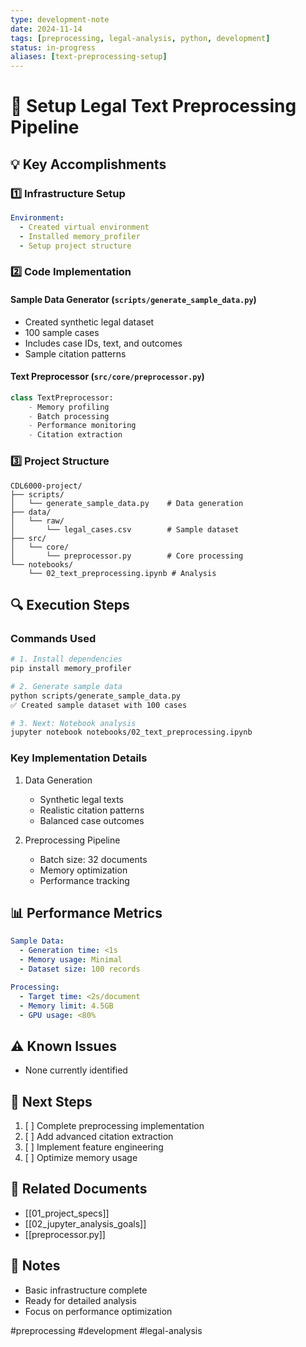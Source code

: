 ```yaml
---
type: development-note
date: 2024-11-14
tags: [preprocessing, legal-analysis, python, development]
status: in-progress
aliases: [text-preprocessing-setup]
---
```


# 📝 Setup Legal Text Preprocessing Pipeline

## 💡 Key Accomplishments

### 1️⃣ Infrastructure Setup
```yaml
Environment:
  - Created virtual environment
  - Installed memory_profiler
  - Setup project structure
```

### 2️⃣ Code Implementation
#### Sample Data Generator (`scripts/generate_sample_data.py`)
- Created synthetic legal dataset
- 100 sample cases
- Includes case IDs, text, and outcomes
- Sample citation patterns

#### Text Preprocessor (`src/core/preprocessor.py`)
```python
class TextPreprocessor:
    - Memory profiling
    - Batch processing
    - Performance monitoring
    - Citation extraction
```

### 3️⃣ Project Structure
```
CDL6000-project/
├── scripts/
│   └── generate_sample_data.py    # Data generation
├── data/
│   └── raw/
│       └── legal_cases.csv        # Sample dataset
├── src/
│   └── core/
│       └── preprocessor.py        # Core processing
└── notebooks/
    └── 02_text_preprocessing.ipynb # Analysis
```

## 🔍 Execution Steps

### Commands Used
```bash
# 1. Install dependencies
pip install memory_profiler

# 2. Generate sample data
python scripts/generate_sample_data.py
✅ Created sample dataset with 100 cases

# 3. Next: Notebook analysis
jupyter notebook notebooks/02_text_preprocessing.ipynb
```

### Key Implementation Details
1. Data Generation
   - Synthetic legal texts
   - Realistic citation patterns
   - Balanced case outcomes

2. Preprocessing Pipeline
   - Batch size: 32 documents
   - Memory optimization
   - Performance tracking

## 📊 Performance Metrics
```yaml
Sample Data:
  - Generation time: <1s
  - Memory usage: Minimal
  - Dataset size: 100 records

Processing:
  - Target time: <2s/document
  - Memory limit: 4.5GB
  - GPU usage: <80%
```

## ⚠️ Known Issues
- None currently identified

## 🎯 Next Steps
1. [ ] Complete preprocessing implementation
2. [ ] Add advanced citation extraction
3. [ ] Implement feature engineering
4. [ ] Optimize memory usage

## 🔗 Related Documents
- [[01_project_specs]]
- [[02_jupyter_analysis_goals]]
- [[preprocessor.py]]

## 💭 Notes
- Basic infrastructure complete
- Ready for detailed analysis
- Focus on performance optimization

#preprocessing #development #legal-analysis